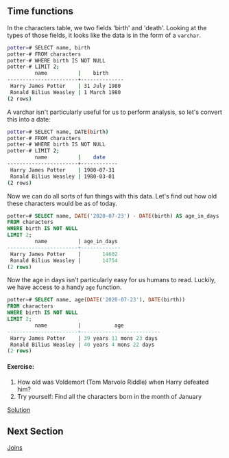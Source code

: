 ## Time functions

In the characters table, we two fields 'birth' and 'death'. 
Looking at the types of those fields, it looks like the data is in the form of a `varchar`.

```sh 
potter=# SELECT name, birth
potter-# FROM characters
potter-# WHERE birth IS NOT NULL
potter-# LIMIT 2;
         name          |    birth
-----------------------+--------------
 Harry James Potter    | 31 July 1980
 Ronald Bilius Weasley | 1 March 1980
(2 rows)

``` 

A varchar isn't particularly useful for us to perform analysis, so let's convert this into a date: 

```sh 
potter=# SELECT name, DATE(birth)
potter-# FROM characters
potter-# WHERE birth IS NOT NULL
potter-# LIMIT 2;
         name          |    date
-----------------------+------------
 Harry James Potter    | 1980-07-31
 Ronald Bilius Weasley | 1980-03-01
(2 rows)

```

Now we can do all sorts of fun things with this data. Let's find out how old these characters would be as of today. 

```sql
potter=# SELECT name, DATE('2020-07-23') - DATE(birth) AS age_in_days
FROM characters
WHERE birth IS NOT NULL
LIMIT 2;
         name          | age_in_days
-----------------------+-------------
 Harry James Potter    |       14602
 Ronald Bilius Weasley |       14754
(2 rows)

```

Now the age in days isn't particularly easy for us humans to read. Luckily, we have access to a handy `age` function. 

```sql
potter=# SELECT name, age(DATE('2020-07-23'), DATE(birth))
FROM characters
WHERE birth IS NOT NULL
LIMIT 2;
         name          |           age
-----------------------+--------------------------
 Harry James Potter    | 39 years 11 mons 23 days
 Ronald Bilius Weasley | 40 years 4 mons 22 days
(2 rows)

``` 
#### Exercise: 
1. How old was Voldemort (Tom Marvolo Riddle) when Harry defeated him?
2. Try yourself: Find all the characters born in  the month of January

[Solution](../solutions/time_funcs.md)

## Next Section 
[Joins](joins.md)
